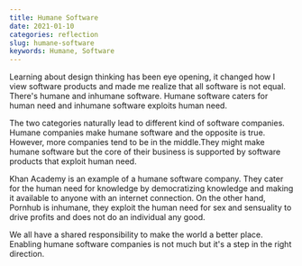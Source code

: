 ```yaml
---
title: Humane Software
date: 2021-01-10
categories: reflection
slug: humane-software
keywords: Humane, Software
---
```



Learning about design thinking has been eye opening, it changed how I view software products and made me realize that all software is not equal. There's humane and inhumane software. Humane software caters for human need and inhumane software exploits human need. 

The two categories naturally lead to different kind of software companies. Humane companies make humane software and the opposite is true. However, more companies tend to be in the middle.They might make humane software but the core of their business is supported by software products that exploit human need.

Khan Academy is an example of a humane software company. They cater for the human need for knowledge by democratizing knowledge and making it available to anyone with an internet connection. On the other hand, Pornhub is inhumane, they exploit the human need for sex and sensuality to drive profits and does not do an individual any good.

We all have a shared responsibility to make the world a better place. Enabling humane software companies is not much but it's a step in the right direction.